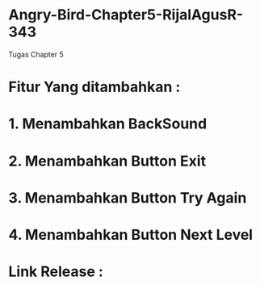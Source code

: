 # Angry-Bird-Chapter5-RijalAgusR-343
 Tugas Chapter 5
# Fitur Yang ditambahkan : 
# 1. Menambahkan BackSound
# 2. Menambahkan Button Exit
# 3. Menambahkan Button Try Again
# 4. Menambahkan Button Next Level

# Link Release : 
